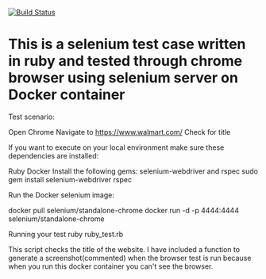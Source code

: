 [![Build Status](https://travis-ci.org/anudeep646/selenium_test.svg?branch=master)](https://travis-ci.org/anudeep646/selenium_test)

# This is a selenium test case written in ruby and tested through chrome browser using selenium server on Docker container

Test scenario:

Open Chrome
Navigate to https://www.walmart.com/
Check for title


If you want to execute on your local environment make sure these dependencies are installed:

Ruby
Docker
Install the following gems: selenium-webdriver and rspec 
sudo gem install selenium-webdriver rspec


Run the Docker selenium image:

docker pull selenium/standalone-chrome
docker run -d -p 4444:4444 selenium/standalone-chrome


Running your test
ruby ruby_test.rb

This script checks the title of the website. I have included a function to generate a screenshot(commented) when the browser test is run because when you run this docker container you can't see the browser.
